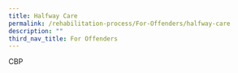 ```yaml
---
title: Halfway Care
permalink: /rehabilitation-process/For-Offenders/halfway-care
description: ""
third_nav_title: For Offenders
---
```

CBP